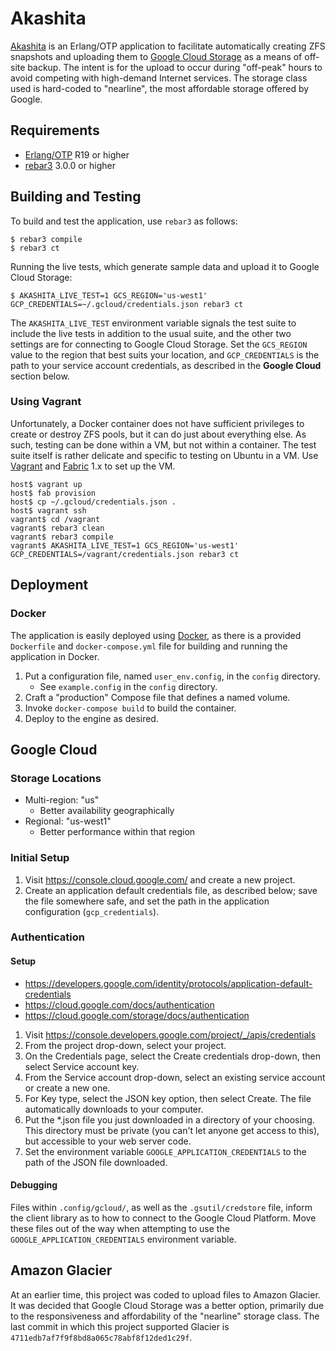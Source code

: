 # Akashita

[Akashita](http://en.wikipedia.org/wiki/Akashita) is an Erlang/OTP application
to facilitate automatically creating ZFS snapshots and uploading them to [Google
Cloud Storage](https://cloud.google.com/storage/) as a means of off-site backup.
The intent is for the upload to occur during "off-peak" hours to avoid competing
with high-demand Internet services. The storage class used is hard-coded to
"nearline", the most affordable storage offered by Google.

## Requirements

* [Erlang/OTP](http://www.erlang.org) R19 or higher
* [rebar3](https://github.com/erlang/rebar3/) 3.0.0 or higher

## Building and Testing

To build and test the application, use `rebar3` as follows:

```shell
$ rebar3 compile
$ rebar3 ct
```

Running the live tests, which generate sample data and upload it to Google Cloud Storage:

```
$ AKASHITA_LIVE_TEST=1 GCS_REGION='us-west1' GCP_CREDENTIALS=~/.gcloud/credentials.json rebar3 ct
```

The `AKASHITA_LIVE_TEST` environment variable signals the test suite to include
the live tests in addition to the usual suite, and the other two settings are
for connecting to Google Cloud Storage. Set the `GCS_REGION` value to the region
that best suits your location, and `GCP_CREDENTIALS` is the path to your service
account credentials, as described in the **Google Cloud** section below.

### Using Vagrant

Unfortunately, a Docker container does not have sufficient privileges to create
or destroy ZFS pools, but it can do just about everything else. As such, testing
can be done within a VM, but not within a container. The test suite itself is
rather delicate and specific to testing on Ubuntu in a VM. Use
[Vagrant](https://www.vagrantup.com) and [Fabric](http://www.fabfile.org) 1.x to
set up the VM.

```shell
host$ vagrant up
host$ fab provision
host$ cp ~/.gcloud/credentials.json .
host$ vagrant ssh
vagrant$ cd /vagrant
vagrant$ rebar3 clean
vagrant$ rebar3 compile
vagrant$ AKASHITA_LIVE_TEST=1 GCS_REGION='us-west1' GCP_CREDENTIALS=/vagrant/credentials.json rebar3 ct
```

## Deployment

### Docker

The application is easily deployed using [Docker](https://www.docker.com), as
there is a provided `Dockerfile` and `docker-compose.yml` file for building and
running the application in Docker.

1. Put a configuration file, named `user_env.config`, in the `config` directory.
    * See `example.config` in the `config` directory.
1. Craft a "production" Compose file that defines a named volume.
1. Invoke `docker-compose build` to build the container.
1. Deploy to the engine as desired.

## Google Cloud

### Storage Locations

* Multi-region: "us"
    - Better availability geographically
* Regional: "us-west1"
    - Better performance within that region

### Initial Setup

1. Visit https://console.cloud.google.com/ and create a new project.
1. Create an application default credentials file, as described below; save the file somewhere safe, and set the path in the application configuration (`gcp_credentials`).

### Authentication

#### Setup

* https://developers.google.com/identity/protocols/application-default-credentials
* https://cloud.google.com/docs/authentication
* https://cloud.google.com/storage/docs/authentication

1. Visit https://console.developers.google.com/project/_/apis/credentials
1. From the project drop-down, select your project.
1. On the Credentials page, select the Create credentials drop-down, then select Service account key.
1. From the Service account drop-down, select an existing service account or create a new one.
1. For Key type, select the JSON key option, then select Create. The file automatically downloads to your computer.
1. Put the *.json file you just downloaded in a directory of your choosing. This directory must be private (you can't let anyone get access to this), but accessible to your web server code.
1. Set the environment variable `GOOGLE_APPLICATION_CREDENTIALS` to the path of the JSON file downloaded.

#### Debugging

Files within `.config/gcloud/`, as well as the `.gsutil/credstore` file, inform the client library as to how to connect to the Google Cloud Platform. Move these files out of the way when attempting to use the `GOOGLE_APPLICATION_CREDENTIALS` environment variable.

## Amazon Glacier

At an earlier time, this project was coded to upload files to Amazon Glacier. It was decided that Google Cloud Storage was a better option, primarily due to the responsiveness and affordability of the "nearline" storage class. The last commit in which this project supported Glacier is `4711edb7af7f9f8bd8a065c78abf8f12ded1c29f`.
